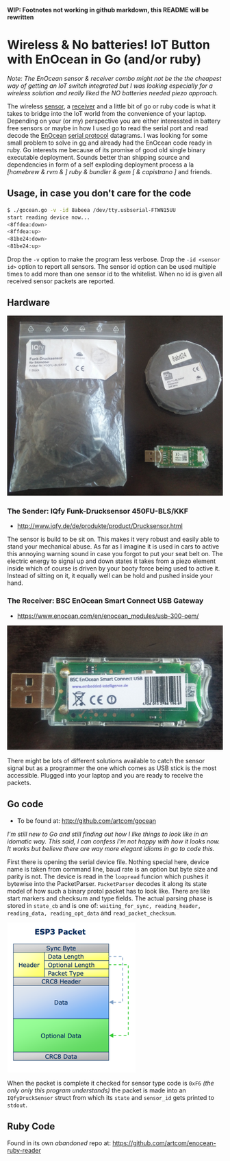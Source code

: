 **WIP: Footnotes not working in github markdown, this README will be rewritten**


# Wireless & No batteries! IoT Button with EnOcean in Go (and/or ruby)

_Note: The EnOcean sensor & receiver combo might not be the the cheapest way of getting an IoT switch integrated but I was looking especially for a wireless solution and really liked the NO batteries needed piezo approach._

The wireless [sensor][1], a [receiver][2] and a little bit of go or ruby code is what it takes to bridge into the IoT world from the convenience of your laptop. Depending on your (or my) perspective you are either interessted in battery free sensors or maybe in how I used go to read the serial port and read decode the [EnOcean][3] [serial protocol][4] datagrams. I was looking for some small problem to solve in [go][5] and already had the EnOcean code ready in ruby. Go interests me because of its promise of good old single binary executable deployment. Sounds better than shipping source and dependencies in form of a self exploding deployment process a la _[homebrew & rvm & ] ruby & bundler & gem [ & capistrano ]_ and friends.

## Usage, in case you don't care for the code

```bash
$ ./gocean.go -v -id 8abeea /dev/tty.usbserial-FTWN15UU  
start reading device now...
<8ffdea:down>
<8ffdea:up>
<81be24:down>
<81be24:up>
```

Drop the `-v` option to make the program less verbose. Drop the `-id <sensor id>` option to report all sensors. The sensor id option can be used multiple times to add more than one sensor id to the whitelist. When no id is given all received sensor packets are reported. 

## Hardware

![EnOcean Sensor and USB stick receiver](IMG_20170227_104639.jpg)

### The Sender: IQfy Funk-Drucksensor 450FU-BLS/KKF

- http://www.iqfy.de/de/produkte/product/Drucksensor.html

The sensor is build to be sit on. This makes it very robust and easily able to stand your mechanical abuse. As far as I imagine it is used in cars to active this annoying warning sound in case you forgot to put your seat belt on. The electric energy to signal up and down states it takes from a piezo element inside which of course is driven by your booty force being used to active it. Instead of sitting on it, it equally well can be hold and pushed inside your hand.  

### The Receiver: BSC EnOcean Smart Connect USB Gateway

- https://www.enocean.com/en/enocean_modules/usb-300-oem/

![EnOcean Sensor and USB stick receiver](IMG_20170227_104659.jpg)

There might be lots of different solutions available to catch the sensor signal but as a programmer the one which comes as USB stick is the most accessible. Plugged into your laptop and you are ready to receive the packets. 

## Go code

- To be found at: http://github.com/artcom/gocean

_I'm still new to Go and still finding out how I like things to look like in an idomatic way. This said, I can confess I'm not happy with how it looks now. It works but believe there are way more elegant idioms in go to code this._

First there is opening the serial device file. Nothing special here, device name is taken from command line, baud rate is an option but byte size and parity is not. The device is read in the `loopread` funcion which pushes it bytewise into the PacketParser. `PacketParser` decodes it along its state model of how such a binary protol packet has to look like. There are like start markers and checksum and type fields. The actual parsing phase is stored in `state_cb` and is one of: `waiting_for_sync, reading_header, reading_data, reading_opt_data` and `read_packet_checksum`.

![Packet Structure](ESP3-Packet.png)

When the packet is complete it checked for sensor type code is `0xF6` _(the only only this program understands)_ the packet is made into an `IQfyDruckSensor` struct from which its `state` and `sensor_id` gets printed to `stdout`. 

## Ruby Code

Found in its own _abandoned_ repo at: https://github.com/artcom/enocean-ruby-reader


[1]: <http://www.iqfy.de/de/produkte/product/Drucksensor.html>
[2]: <https://www.enocean.com/en/enocean_modules/usb-300-oem/>
[3]: <https://www.enocean.com/en/>
[4]: <https://www.enocean.com/esp>
[5]: <https://golang.org/project/>
[6]: <EnOceanSerialProtocol3.pdf>

